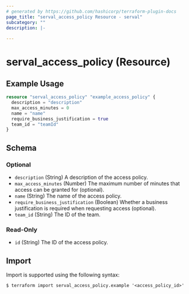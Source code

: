 ```yaml
---
# generated by https://github.com/hashicorp/terraform-plugin-docs
page_title: "serval_access_policy Resource - serval"
subcategory: ""
description: |-
  
---
```


# serval_access_policy (Resource)



## Example Usage

```terraform
resource "serval_access_policy" "example_access_policy" {
  description = "description"
  max_access_minutes = 0
  name = "name"
  require_business_justification = true
  team_id = "teamId"
}
```

<!-- schema generated by tfplugindocs -->
## Schema

### Optional

- `description` (String) A description of the access policy.
- `max_access_minutes` (Number) The maximum number of minutes that access can be granted for (optional).
- `name` (String) The name of the access policy.
- `require_business_justification` (Boolean) Whether a business justification is required when requesting access (optional).
- `team_id` (String) The ID of the team.

### Read-Only

- `id` (String) The ID of the access policy.

## Import

Import is supported using the following syntax:

```shell
$ terraform import serval_access_policy.example '<access_policy_id>'
```
